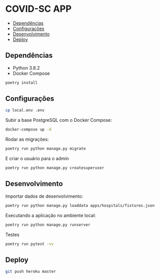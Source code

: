 # COVID-SC APP

- [Dependências](#dependências)
- [Configurações](#configurações)
- [Desenvolvimento](#desenvolvimento)
- [Deploy](#deploy)

## Dependências

- Python 3.8.2
- Docker Compose

```sh
poetry install
```

## Configurações

```sh
cp local.env .env
```

Subir a base PostgreSQL com o Docker Compose:

```sh
docker-compose up -d
```

Rodar as migrações:

```sh
poetry run python manage.py migrate
```

E criar o usuário para o admin

```sh
poetry run python manage.py createsuperuser
```

## Desenvolvimento

Importar dados de desenvolvimento:

```sh
poetry run python manage.py loaddata apps/hospitals/fixtures.json
```

Executando a aplicação no ambiente local:

```sh
poetry run python manage.py runserver
```

Testes

```sh
poetry run pytest -vv
```

## Deploy

```sh
git push heroku master
```
